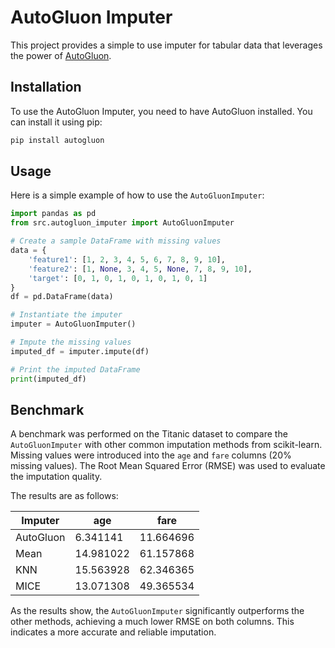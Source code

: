 # AutoGluon Imputer

This project provides a simple to use imputer for tabular data that leverages the power of [AutoGluon](https://auto.gluon.ai/stable/index.html).

## Installation

To use the AutoGluon Imputer, you need to have AutoGluon installed. You can install it using pip:

```bash
pip install autogluon
```

## Usage

Here is a simple example of how to use the `AutoGluonImputer`:

```python
import pandas as pd
from src.autogluon_imputer import AutoGluonImputer

# Create a sample DataFrame with missing values
data = {
    'feature1': [1, 2, 3, 4, 5, 6, 7, 8, 9, 10],
    'feature2': [1, None, 3, 4, 5, None, 7, 8, 9, 10],
    'target': [0, 1, 0, 1, 0, 1, 0, 1, 0, 1]
}
df = pd.DataFrame(data)

# Instantiate the imputer
imputer = AutoGluonImputer()

# Impute the missing values
imputed_df = imputer.impute(df)

# Print the imputed DataFrame
print(imputed_df)
```

## Benchmark

A benchmark was performed on the Titanic dataset to compare the `AutoGluonImputer` with other common imputation methods from scikit-learn. Missing values were introduced into the `age` and `fare` columns (20% missing values). The Root Mean Squared Error (RMSE) was used to evaluate the imputation quality.

The results are as follows:

| Imputer         |      age |       fare |
|-----------------|----------|------------|
| AutoGluon       | 6.341141 |  11.664696 |
| Mean            | 14.981022|  61.157868 |
| KNN             | 15.563928|  62.346365 |
| MICE            | 13.071308|  49.365534 |

As the results show, the `AutoGluonImputer` significantly outperforms the other methods, achieving a much lower RMSE on both columns. This indicates a more accurate and reliable imputation.
